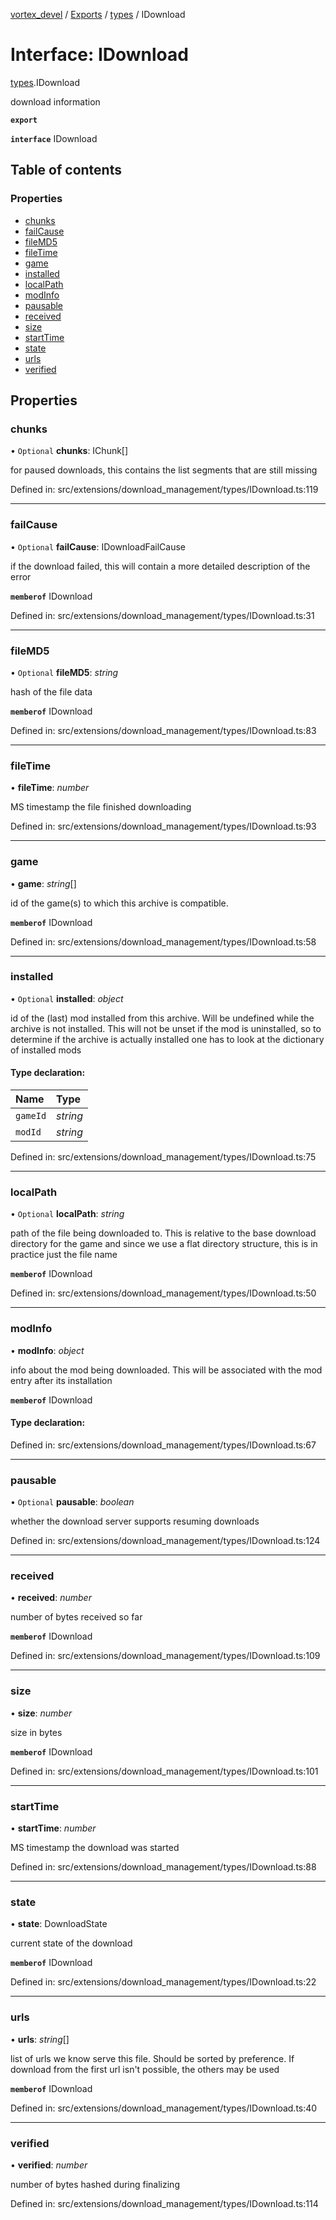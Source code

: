 [vortex_devel](../README.md) / [Exports](../modules.md) / [types](../modules/types.md) / IDownload

# Interface: IDownload

[types](../modules/types.md).IDownload

download information

**`export`** 

**`interface`** IDownload

## Table of contents

### Properties

- [chunks](types.idownload.md#chunks)
- [failCause](types.idownload.md#failcause)
- [fileMD5](types.idownload.md#filemd5)
- [fileTime](types.idownload.md#filetime)
- [game](types.idownload.md#game)
- [installed](types.idownload.md#installed)
- [localPath](types.idownload.md#localpath)
- [modInfo](types.idownload.md#modinfo)
- [pausable](types.idownload.md#pausable)
- [received](types.idownload.md#received)
- [size](types.idownload.md#size)
- [startTime](types.idownload.md#starttime)
- [state](types.idownload.md#state)
- [urls](types.idownload.md#urls)
- [verified](types.idownload.md#verified)

## Properties

### chunks

• `Optional` **chunks**: IChunk[]

for paused downloads, this contains the list segments that are still missing

Defined in: src/extensions/download_management/types/IDownload.ts:119

___

### failCause

• `Optional` **failCause**: IDownloadFailCause

if the download failed, this will contain a more detailed description
of the error

**`memberof`** IDownload

Defined in: src/extensions/download_management/types/IDownload.ts:31

___

### fileMD5

• `Optional` **fileMD5**: *string*

hash of the file data

**`memberof`** IDownload

Defined in: src/extensions/download_management/types/IDownload.ts:83

___

### fileTime

• **fileTime**: *number*

MS timestamp the file finished downloading

Defined in: src/extensions/download_management/types/IDownload.ts:93

___

### game

• **game**: *string*[]

id of the game(s) to which this archive is compatible.

**`memberof`** IDownload

Defined in: src/extensions/download_management/types/IDownload.ts:58

___

### installed

• `Optional` **installed**: *object*

id of the (last) mod installed from this archive. Will be undefined
while the archive is not installed. This will not be unset if the
mod is uninstalled, so to determine if the archive is actually installed
one has to look at the dictionary of installed mods

#### Type declaration:

Name | Type |
:------ | :------ |
`gameId` | *string* |
`modId` | *string* |

Defined in: src/extensions/download_management/types/IDownload.ts:75

___

### localPath

• `Optional` **localPath**: *string*

path of the file being downloaded to. This is relative to the base download
directory for the game and since we use a flat directory structure, this is
in practice just the file name

**`memberof`** IDownload

Defined in: src/extensions/download_management/types/IDownload.ts:50

___

### modInfo

• **modInfo**: *object*

info about the mod being downloaded. This will
be associated with the mod entry after its installation

**`memberof`** IDownload

#### Type declaration:

Defined in: src/extensions/download_management/types/IDownload.ts:67

___

### pausable

• `Optional` **pausable**: *boolean*

whether the download server supports resuming downloads

Defined in: src/extensions/download_management/types/IDownload.ts:124

___

### received

• **received**: *number*

number of bytes received so far

**`memberof`** IDownload

Defined in: src/extensions/download_management/types/IDownload.ts:109

___

### size

• **size**: *number*

size in bytes

**`memberof`** IDownload

Defined in: src/extensions/download_management/types/IDownload.ts:101

___

### startTime

• **startTime**: *number*

MS timestamp the download was started

Defined in: src/extensions/download_management/types/IDownload.ts:88

___

### state

• **state**: DownloadState

current state of the download

**`memberof`** IDownload

Defined in: src/extensions/download_management/types/IDownload.ts:22

___

### urls

• **urls**: *string*[]

list of urls we know serve this file. Should be sorted by preference.
If download from the first url isn't possible, the others may be used

**`memberof`** IDownload

Defined in: src/extensions/download_management/types/IDownload.ts:40

___

### verified

• **verified**: *number*

number of bytes hashed during finalizing

Defined in: src/extensions/download_management/types/IDownload.ts:114
